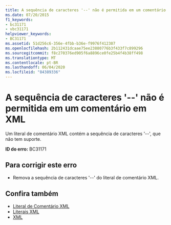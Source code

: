 ```yaml
---
title: A sequência de caracteres '--' não é permitida em um comentário em XML
ms.date: 07/20/2015
f1_keywords:
- bc31171
- vbc31171
helpviewer_keywords:
- BC31171
ms.assetid: 51d256c6-356e-4fbb-b36e-f9976f412307
ms.openlocfilehash: 2b112431dcaae75ee23880776b3f433f7c899296
ms.sourcegitcommit: f8c270376ed905f6a8896ce0fe25b4f4b38ff498
ms.translationtype: MT
ms.contentlocale: pt-BR
ms.lasthandoff: 06/04/2020
ms.locfileid: "84389336"
---
```

# <a name="character-sequence----is-not-allowed-in-an-xml-comment"></a>A sequência de caracteres '--' não é permitida em um comentário em XML
Um literal de comentário XML contém a sequência de caracteres '--', que não tem suporte.  
  
 **ID do erro:** BC31171  
  
## <a name="to-correct-this-error"></a>Para corrigir este erro  
  
- Remova a sequência de caracteres '--' do literal de comentário XML.  
  
## <a name="see-also"></a>Confira também

- [Literal de Comentário XML](../language-reference/xml-literals/xml-comment-literal.md)
- [Literais XML](../language-reference/xml-literals/index.md)
- [XML](../programming-guide/language-features/xml/index.md)
